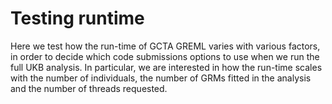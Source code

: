 # Testing runtime 

Here we test how the run-time of GCTA GREML varies with various factors, in order to decide which code submissions options to use when we run the full UKB analysis. In particular, we are interested in how the run-time scales with the number of individuals, the number of GRMs fitted in the analysis and the number of threads requested. 
